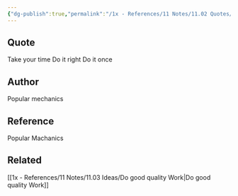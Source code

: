 ```yaml
---
{"dg-publish":true,"permalink":"/1x - References/11 Notes/11.02 Quotes/Do it right - Popular Mechanics/","title":"Do it right - Popular Mechanics","noteIcon":"","created":"2022-11-08T22:18:07.000+03:00","updated":"2024-02-14T20:18:45.880+03:00"}
---
```



## Quote
Take your time
Do it right
Do it once

## Author
Popular mechanics

## Reference
Popular Machanics

## Related
[[1x - References/11 Notes/11.03 Ideas/Do good quality Work\|Do good quality Work]]